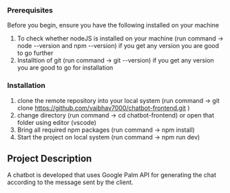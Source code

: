 ### Prerequisites
Before you begin, ensure you have the following installed on your machine
1. To check whether nodeJS is installed on your machine (run command -> node --version and npm --version) if you get any version you are good to go further
2. Installtion of git (run command -> git --version) if you get any version you are good to go for installation


### Installation
1. clone the remote repository into your local system (run command -> git clone https://github.com/vaibhav7000/chatbot-frontend.git )
2. change directory (run command -> cd chatbot-frontend) or open that folder using editor (vscode)
3. Bring all required npm packages (run command -> npm install)
4. Start the project on local system (run command -> npm run dev)

## Project Description
A chatbot is developed that uses Google Palm API for generating the chat according to the message sent by the client.